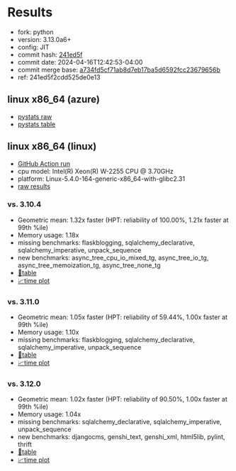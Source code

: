 # Results

- fork: python
- version: 3.13.0a6+
- config: JIT
- commit hash: [241ed5f](https://github.com/python/cpython/commit/241ed5f)
- commit date: 2024-04-16T12:42:53-04:00
- commit merge base: [a734fd5cf71ab8d7eb17ba5d6592fcc23679656b](https://github.com/python/cpython/commit/a734fd5cf71ab8d7eb17ba5d6592fcc23679656b)
- ref: 241ed5f2cdd525de0e13

## linux x86_64 (azure)

- [pystats raw](bm-20240416-azure-x86_64-python-241ed5f2cdd525de0e13-3.13.0a6%2B-241ed5f-pystats.json)
- [pystats table](bm-20240416-azure-x86_64-python-241ed5f2cdd525de0e13-3.13.0a6%2B-241ed5f-pystats.md)

## linux x86_64 (linux)

- [GitHub Action run](https://github.com/faster-cpython/benchmarking/actions/runs/8730374393)
- cpu model: Intel(R) Xeon(R) W-2255 CPU @ 3.70GHz
- platform: Linux-5.4.0-164-generic-x86_64-with-glibc2.31
- [raw results](bm-20240416-linux-x86_64-python-241ed5f2cdd525de0e13-3.13.0a6%2B-241ed5f.json)

### vs. 3.10.4

- Geometric mean: 1.32x faster (HPT: reliability of 100.00%, 1.21x faster at 99th %ile)
- Memory usage: 1.18x
- missing benchmarks: flaskblogging, sqlalchemy_declarative, sqlalchemy_imperative, unpack_sequence
- new benchmarks: async_tree_cpu_io_mixed_tg, async_tree_io_tg, async_tree_memoization_tg, async_tree_none_tg
- [📄table](bm-20240416-linux-x86_64-python-241ed5f2cdd525de0e13-3.13.0a6%2B-241ed5f-vs-3.10.4.md)
- [📈time plot](bm-20240416-linux-x86_64-python-241ed5f2cdd525de0e13-3.13.0a6%2B-241ed5f-vs-3.10.4.png)

### vs. 3.11.0

- Geometric mean: 1.05x faster (HPT: reliability of 59.44%, 1.00x faster at 99th %ile)
- Memory usage: 1.10x
- missing benchmarks: flaskblogging, sqlalchemy_declarative, sqlalchemy_imperative, unpack_sequence
- [📄table](bm-20240416-linux-x86_64-python-241ed5f2cdd525de0e13-3.13.0a6%2B-241ed5f-vs-3.11.0.md)
- [📈time plot](bm-20240416-linux-x86_64-python-241ed5f2cdd525de0e13-3.13.0a6%2B-241ed5f-vs-3.11.0.png)

### vs. 3.12.0

- Geometric mean: 1.02x faster (HPT: reliability of 90.50%, 1.00x faster at 99th %ile)
- Memory usage: 1.04x
- missing benchmarks: sqlalchemy_declarative, sqlalchemy_imperative, unpack_sequence
- new benchmarks: djangocms, genshi_text, genshi_xml, html5lib, pylint, thrift
- [📄table](bm-20240416-linux-x86_64-python-241ed5f2cdd525de0e13-3.13.0a6%2B-241ed5f-vs-3.12.0.md)
- [📈time plot](bm-20240416-linux-x86_64-python-241ed5f2cdd525de0e13-3.13.0a6%2B-241ed5f-vs-3.12.0.png)

